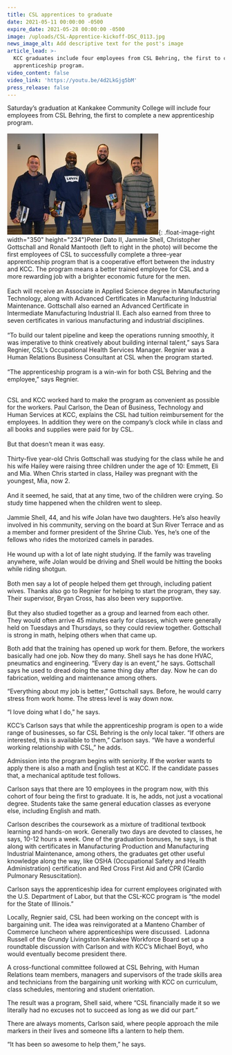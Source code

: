 ```yaml
---
title: CSL apprentices to graduate
date: 2021-05-11 00:00:00 -0500
expire_date: 2021-05-28 00:00:00 -0500
image: /uploads/CSL-Apprentice-kickoff-DSC_0113.jpg
news_image_alt: Add descriptive text for the post's image
article_lead: >-
  KCC graduates include four employees from CSL Behring, the first to complete
  apprenticeship program.
video_content: false
video_link: 'https://youtu.be/4d2LkGjg5bM'
press_release: false
---
```

Saturday’s graduation at Kankakee Community College will include four employees from CSL Behring, the first to complete a new apprenticeship program.<br>&nbsp;&nbsp;<br>![](/uploads/CSL-Apprentice-kickoff-DSC_0113.jpg){: .float-image-right width="350" height="234"}Peter Dato II, Jammie Shell, Christopher Gottschall and Ronald Mantooth (left to right in the photo) will become the first employees of CSL to successfully complete a three-year apprenticeship program that is a cooperative effort between the industry and KCC. The program means a better trained employee for CSL and a more rewarding job with a brighter economic future for the men. &nbsp;&nbsp;<br><br>Each will receive an Associate in Applied Science degree in Manufacturing Technology, along with Advanced Certificates in Manufacturing Industrial Maintenance. Gottschall also earned an Advanced Certificate in Intermediate Manufacturing Industrial II. Each also earned from three to seven certificates in various manufacturing and industrial disciplines.&nbsp;<br><br>“To build our talent pipeline and keep the operations running smoothly, it was imperative to think creatively about building internal talent,” says Sara Regnier, CSL’s Occupational Health Services Manager. Regnier was a Human Relations Business Consultant at CSL when the program started.&nbsp;<br><br>“The apprenticeship program is a win-win for both CSL Behring and the employee,” says Regnier.&nbsp;

<br>CSL and KCC worked hard to make the program as convenient as possible for the workers. Paul Carlson, the Dean of Business, Technology and Human Services at KCC, explains the CSL had tuition reimbursement for the employees. In addition they were on the company’s clock while in class and all books and supplies were paid for by CSL.&nbsp;<br><br>But that doesn’t mean it was easy.&nbsp;<br><br>Thirty-five year-old Chris Gottschall was studying for the class while he and his wife Hailey were raising three children under the age of 10: Emmett, Eli and Mia. When Chris started in class, Hailey was pregnant with the youngest, Mia, now 2.&nbsp;<br><br>And it seemed, he said, that at any time, two of the children were crying. So study time happened when the children went to sleep.&nbsp;<br><br>Jammie Shell, 44, and his wife Jolan have two daughters. He’s also heavily involved in his community, serving on the board at Sun River Terrace and as a member and former president of the Shrine Club. Yes, he’s one of the fellows who rides the motorized camels in parades.<br><br>He wound up with a lot of late night studying. If the family was traveling anywhere, wife Jolan would be driving and Shell would be hitting the books while riding shotgun.&nbsp;<br><br>Both men say a lot of people helped them get through, including patient wives. Thanks also go to Regnier for helping to start the program, they say. Their supervisor, Bryan Cross, has also been very supportive.&nbsp;<br><br>But they also studied together as a group and learned from each other. They would often arrive 45 minutes early for classes, which were generally held on Tuesdays and Thursdays, so they could review together. Gottschall is strong in math, helping others when that came up.&nbsp; &nbsp;

Both add that the training has opened up work for them. Before, the workers basically had one job. Now they do many. Shell says he has done HVAC, pneumatics and engineering. “Every day is an event,” he says. Gottschall says he used to dread doing the same thing day after day. Now he can do fabrication, welding and maintenance among others.&nbsp; &nbsp;

“Everything about my job is better,” Gottschall says. Before, he would carry stress from work home. The stress level is way down now.&nbsp; &nbsp;

“I love doing what I do,” he says. &nbsp;

KCC’s Carlson says that while the apprenticeship program is open to a wide range of businesses, so far CSL Behring is the only local taker. “If others are interested, this is available to them,” Carlson says. “We have a wonderful working relationship with CSL,” he adds. &nbsp;

Admission into the program begins with seniority. If the worker wants to apply there is also a math and English test at KCC. If the candidate passes that, a mechanical aptitude test follows. &nbsp;

Carlson says that there are 10 employees in the program now, with this cohort of four being the first to graduate. It is, he adds, not just a vocational degree. Students take the same general education classes as everyone else, including English and math. &nbsp;

Carlson describes the coursework as a mixture of traditional textbook learning and hands-on work. Generally two days are devoted to classes, he says, 10-12 hours a week. One of the graduation bonuses, he says, is that along with certificates in Manufacturing Production and Manufacturing Industrial Maintenance, among others, the graduates get other useful knowledge along the way, like OSHA (Occupational Safety and Health Administration) certification and Red Cross First Aid and CPR (Cardio Pulmonary Resuscitation). &nbsp;

Carlson says the apprenticeship idea for current employees originated with the U.S. Department of Labor, but that the CSL-KCC program is “the model for the State of Illinois.” &nbsp;

Locally, Regnier said, CSL had been working on the concept with is bargaining unit. The idea was reinvigorated at a Manteno Chamber of Commerce luncheon where apprenticeships were discussed. &nbsp;Ladonna Russell of the Grundy Livingston Kankakee Workforce Board set up a roundtable discussion with Carlson and with KCC’s Michael Boyd, who would eventually become president there. &nbsp;

A cross-functional committee followed at CSL Behring, with Human Relations team members, managers and supervisors of the trade skills area and technicians from the bargaining unit working with KCC on curriculum, class schedules, mentoring and student orientation.&nbsp;

The result was a program, Shell said, where “CSL financially made it so we literally had no excuses not to succeed as long as we did our part.” &nbsp;

There are always moments, Carlson said, where people approach the mile markers in their lives and someone lifts a lantern to help them. &nbsp;

“It has been so awesome to help them,” he says.
